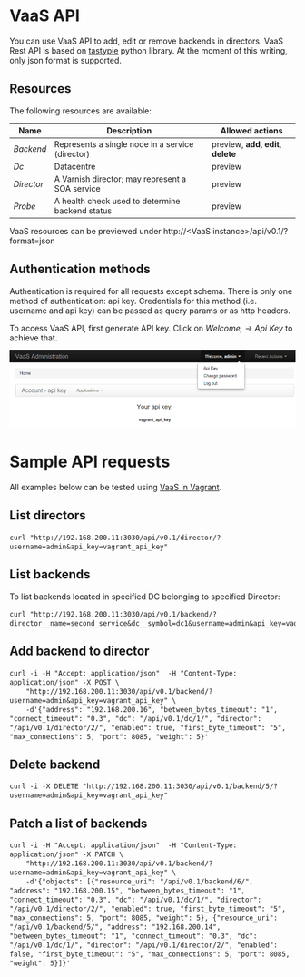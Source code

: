VaaS API
========

You can use VaaS API to add, edit or remove backends in directors. VaaS Rest API is based on [tastypie](https://django-tastypie.readthedocs.org/en/latest/) python library. At the moment of this writing, only json format is supported.

Resources
---------

The following resources are available:

|Name      |Description                                     |Allowed actions               |
|----------|------------------------------------------------|------------------------------|
|*Backend* |Represents a single node in a service (director)|preview, **add, edit, delete**|
|*Dc*      |Datacentre                                      |preview                       |
|*Director*|A Varnish director; may represent a SOA service |preview                       |
|*Probe*   |A health check used to determine backend status |preview                       |

VaaS resources can be previewed under http://<VaaS instance\>/api/v0.1/?format=json

Authentication methods
----------------------

Authentication is required for all requests except schema. There is only one method of authentication: api key. Credentials for this method (i.e. username and api key) can be passed as query params or as http headers. 

To access VaaS API, first generate API key. Click on *Welcome, <username> -> Api Key* to achieve that. 

![Api Key generation](img/api_change_api_key.png)

Sample API requests
===================

All examples below can be tested using [VaaS in Vagrant](../quick-start/vagrant.md).

List directors
--------------

    curl "http://192.168.200.11:3030/api/v0.1/director/?username=admin&api_key=vagrant_api_key"

List backends 
-------------
To list backends located in specified DC belonging to specified Director:

    curl "http://192.168.200.11:3030/api/v0.1/backend/?director__name=second_service&dc__symbol=dc1&username=admin&api_key=vagrant_api_key"

Add backend to director
---------------------------

    curl -i -H "Accept: application/json"  -H "Content-Type: application/json" -X POST \
        "http://192.168.200.11:3030/api/v0.1/backend/?username=admin&api_key=vagrant_api_key" \
        -d'{"address": "192.168.200.16", "between_bytes_timeout": "1", "connect_timeout": "0.3", "dc": "/api/v0.1/dc/1/", "director": "/api/v0.1/director/2/", "enabled": true, "first_byte_timeout": "5", "max_connections": 5, "port": 8085, "weight": 5}'
 
Delete backend
----------------

    curl -i -X DELETE "http://192.168.200.11:3030/api/v0.1/backend/5/?username=admin&api_key=vagrant_api_key"
 
 
Patch a list of backends
------------------------

    curl -i -H "Accept: application/json"  -H "Content-Type: application/json" -X PATCH \
        "http://192.168.200.11:3030/api/v0.1/backend/?username=admin&api_key=vagrant_api_key" \
        -d'{"objects": [{"resource_uri": "/api/v0.1/backend/6/", "address": "192.168.200.15", "between_bytes_timeout": "1", "connect_timeout": "0.3", "dc": "/api/v0.1/dc/1/", "director": "/api/v0.1/director/2/", "enabled": true, "first_byte_timeout": "5", "max_connections": 5, "port": 8085, "weight": 5}, {"resource_uri": "/api/v0.1/backend/5/", "address": "192.168.200.14", "between_bytes_timeout": "1", "connect_timeout": "0.3", "dc": "/api/v0.1/dc/1/", "director": "/api/v0.1/director/2/", "enabled": false, "first_byte_timeout": "5", "max_connections": 5, "port": 8085, "weight": 5}]}'
 
